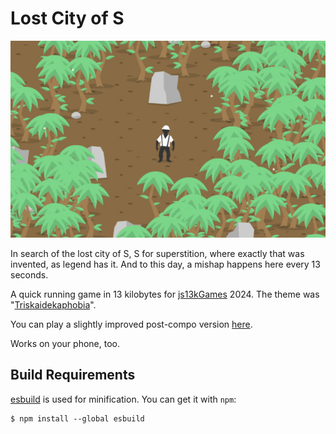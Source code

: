 # Lost City of S

<img src="svg/screenshot-800x500.jpg" alt="Screenshot"/>

In search of the lost city of S, S for superstition, where exactly that was
invented, as legend has it. And to this day, a mishap happens here every 13
seconds.

A quick running game in 13 kilobytes for [js13kGames][js13kgames] 2024.
The theme was "[Triskaidekaphobia][triskaidekaphobia]".

You can play a slightly improved post-compo version [here][play].

Works on your phone, too.

## Build Requirements

[esbuild][esbuild] is used for minification. You can get it with `npm`:

	$ npm install --global esbuild

[js13kgames]: http://js13kgames.com/entries/2024
[triskaidekaphobia]: https://en.wikipedia.org/wiki/Triskaidekaphobia
[play]: https://hhsw.de/sites/LostCityOfS
[esbuild]: https://github.com/evanw/esbuild
